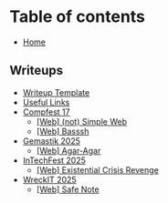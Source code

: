 # Table of contents

* [Home](README.md)

## Writeups

* [Writeup Template](writeups/writeup-template.md)
* [Useful Links](writeups/useful-links.md)
* [Compfest 17](writeups/compfest-17/README.md)
  * [\[Web\] (not) Simple Web](writeups/compfest-17/web-not-simple-web.md)
  * [\[Web\] Basssh](writeups/compfest-17/web-basssh.md)
* [Gemastik 2025](writeups/gemastik-2025/README.md)
  * [\[Web\] Agar-Agar](writeups/gemastik-2025/web-agar-agar.md)
* [InTechFest 2025](writeups/intechfest-2025/README.md)
  * [\[Web\] Existential Crisis Revenge](writeups/intechfest-2025/web-existential-crisis-revenge.md)
* [WreckIT 2025](writeups/wreckit-2025/README.md)
  * [\[Web\] Safe Note](writeups/wreckit-2025/web-safe-note.md)
